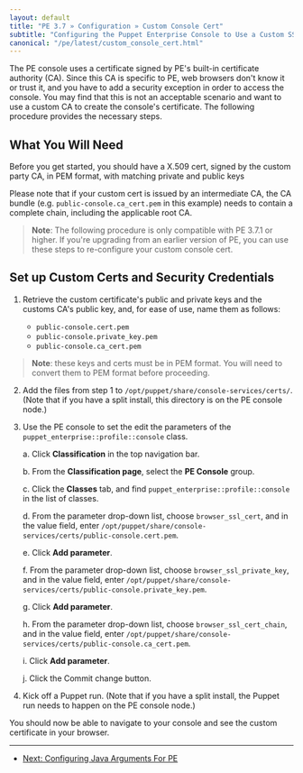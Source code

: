 ```yaml
---
layout: default
title: "PE 3.7 » Configuration » Custom Console Cert"
subtitle: "Configuring the Puppet Enterprise Console to Use a Custom SSL Certificate"
canonical: "/pe/latest/custom_console_cert.html"
---
```


The PE console uses a certificate signed by PE's built-in certificate authority (CA). Since this CA is specific to PE, web browsers don't know it or trust it, and you have to add a security exception in order to access the console. You may find that this is not an acceptable scenario and want to use a custom CA to create the console's certificate. The following procedure provides the necessary steps.

## What You Will Need

Before you get started, you should have a X.509 cert, signed by the custom party CA, in PEM format, with matching private and public keys

Please note that if your custom cert is issued by an intermediate CA, the CA bundle (e.g. `public-console.ca_cert.pem` in this example) needs to contain a complete chain, including the applicable root CA.

>**Note**: The following procedure is only compatible with PE 3.7.1 or higher. If you're upgrading from an earlier version of PE, you can use these steps to re-configure your custom console cert. 

## Set up Custom Certs and Security Credentials

1. Retrieve the custom certificate's public and private keys and the customs CA's public key, and, for ease of use, name them as follows:

   * `public-console.cert.pem`
   * `public-console.private_key.pem`
   * `public-console.ca_cert.pem`
   
> **Note**: these keys and certs must be in PEM format. You will need to convert them to PEM format before proceeding. 
   
2. Add the files from step 1 to `/opt/puppet/share/console-services/certs/`. (Note that if you have a split install, this directory is on the PE console node.) 
3. Use the PE console to set the edit the parameters of the `puppet_enterprise::profile::console` class.

   a. Click __Classification__ in the top navigation bar. 
   
   b. From the __Classification page__, select the __PE Console__ group. 
   
   c. Click the __Classes__ tab, and find `puppet_enterprise::profile::console` in the list of classes. 
   
   d. From the parameter drop-down list, choose `browser_ssl_cert`, and in the value field, enter `/opt/puppet/share/console-services/certs/public-console.cert.pem`.
   
   e. Click __Add parameter__.
   
   f. From the parameter drop-down list, choose `browser_ssl_private_key`, and in the value field, enter `/opt/puppet/share/console-services/certs/public-console.private_key.pem`.
   
   g. Click __Add parameter__.
   
   h. From the parameter drop-down list, choose `browser_ssl_cert_chain`, and in the value field, enter `/opt/puppet/share/console-services/certs/public-console.ca_cert.pem`.
   
   i. Click __Add parameter__.
   
   j. Click the Commit change button. 

4. Kick off a Puppet run. (Note that if you have a split install, the Puppet run needs to happen on the PE console node.)  

You should now be able to navigate to your console and see the custom certificate in your browser.

* * *

- [Next: Configuring Java Arguments For PE ](./config_java_args.html)